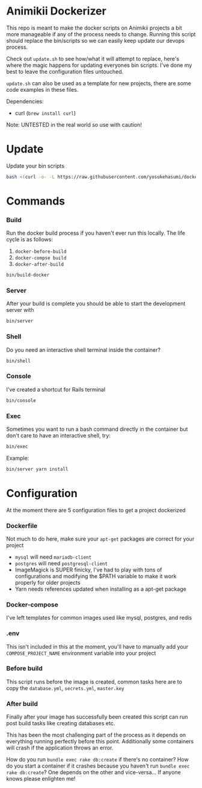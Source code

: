 # Animikii Dockerizer

This repo is meant to make the docker scripts on Animikii projects a bit more manageable if any of the process needs to change. Running this script should replace the bin/scripts so we can easily keep update our devops process.

Check out `update.sh` to see how/what it will attempt to replace, here's where the magic happens for updating everyones bin scripts. I've done my best to leave the configuration files untouched.

`update.sh` can also be used as a template for new projects, there are some code examples in these files.

Dependencies:
 - curl (`brew install curl`)

Note: UNTESTED in the real world so use with caution!


# Update

Update your bin scripts

```bash
bash <(curl -o- -L https://raw.githubusercontent.com/yosukehasumi/dockerize/master/dockerize.sh)
```

# Commands

### Build

Run the docker build process if you haven't ever run this locally. The life cycle is as follows:

1. `docker-before-build`
2. `docker-compse build`
3. `docker-after-build`

```bash
bin/build-docker
```

### Server

After your build is complete you should be able to start the development server with 

```bash
bin/server
```

### Shell

Do you need an interactive shell terminal inside the container? 

```bash
bin/shell
```

### Console

I've created a shortcut for Rails terminal

```bash
bin/console
```

### Exec

Sometimes you want to run a bash command directly in the container but don't care to have an interactive shell, try:

```bash
bin/exec
```

Example:

```bash
bin/server yarn install
```

# Configuration

At the moment there are 5 configuration files to get a project dockerized

### Dockerfile

Not much to do here, make sure your `apt-get` packages are correct for your project

- `mysql` will need `mariadb-client`
- `postgres` will need `postgresql-client`
- ImageMagick is SUPER finicky, I've had to play with tons of configurations and modifying the $PATH variable to make it work properly for older projects
- Yarn needs references updated when installing as a apt-get package


### Docker-compose

I've left templates for common images used like mysql, postgres, and redis

### .env

This isn't included in this at the moment, you'll have to manually add your `COMPOSE_PROJECT_NAME` environment variable into your project

### Before build

This script runs before the image is created, common tasks here are to copy the `database.yml`, `secrets.yml`, `master.key`

### After build

Finally after your image has successfully been created this script can run post build tasks like creating databases etc.

This has been the most challenging part of the process as it depends on everything running perfectly before this point. Additionally some containers will crash if the application throws an error. 

How do you run `bundle exec rake db:create` if there's no container? How do you start a container if it crashes because you haven't run `bundle exec rake db:create`? One depends on the other and vice-versa... If anyone knows please enlighten me!
